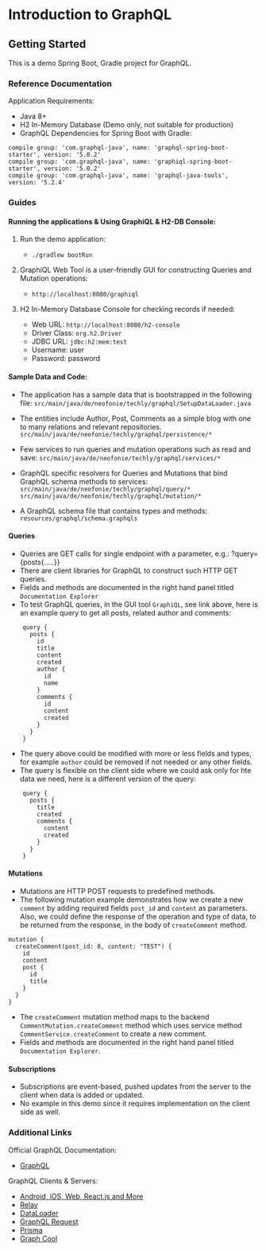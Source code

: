 # Introduction to GraphQL

## Getting Started
This is a demo Spring Boot, Gradle project for GraphQL.

### Reference Documentation
Application Requirements:
* Java 8+
* H2 In-Memory Database (Demo only, not suitable for production)
* GraphQL Dependencies for Spring Boot with Gradle:
```
compile group: 'com.graphql-java', name: 'graphql-spring-boot-starter', version: '5.0.2'
compile group: 'com.graphql-java', name: 'graphiql-spring-boot-starter', version: '5.0.2'
compile group: 'com.graphql-java', name: 'graphql-java-tools', version: '5.2.4'
```

### Guides

#### Running the applications & Using GraphiQL & H2-DB Console:
1. Run the demo application: <br/>
    * `./gradlew bootRun`

2. GraphiQL Web Tool is a user-friendly GUI for constructing Queries and Mutation operations: <br/>
    * `http://localhost:8080/graphiql`

3. H2 In-Memory Database Console for checking records if needed:
    * Web URL: `http://localhost:8080/h2-console`
    * Driver Class: `org.h2.Driver`
    * JDBC URL: `jdbc:h2:mem:test`
    * Username: user
    * Password: password
    
 
#### Sample Data and Code: ####
* The application has a sample data that is bootstrapped in the following file:
    `src/main/java/de/neofonie/techly/graphql/SetupDataLoader.java`
    
* The entities include Author, Post, Comments as a simple blog with one to many relations and relevant repositories.
    `src/main/java/de/neofonie/techly/graphql/persistence/*`
    
* Few services to run queries and mutation operations such as read and save:
    `src/main/java/de/neofonie/techly/graphql/services/*`    

* GraphQL specific resolvers for Queries and Mutations that bind GraphQL schema methods to services:
    `src/main/java/de/neofonie/techly/graphql/query/*`
    `src/main/java/de/neofonie/techly/graphql/mutation/*`
    
* A GraphQL schema file that contains types and methods:
    `resources/graphql/schema.graphqls`
 
#### Queries ####
* Queries are GET calls for single endpoint with a parameter, e.g.: ?query={posts{.....}}
* There are client libraries for GraphQL to construct such HTTP GET queries.
* Fields and methods are documented in the right hand panel titled `Documentation Explorer`
* To test GraphQL queries, in the GUI tool `GraphiQL`, see link above, here is an example query to get all posts, related author and comments:
```
    query {
      posts {
        id
        title
        content
        created
        author {
          id
          name
        }
        comments {
          id
          content
          created
        }
      }
    }
```
* The query above could be modified with more or less fields and types, for example `author` could be removed if not needed or any other fields.
* The query is flexible on the client side where we could ask only for hte data we need, here is a different version of the query:
```
    query {
      posts {
        title
        created
        comments {
          content
          created
        }
      }
    }
```

#### Mutations ####
* Mutations are HTTP POST requests to predefined methods.
* The following mutation example demonstrates how we create a new `comment` by adding required fields `post_id` and `content` as parameters. Also, we could define the response of the operation and type of data, to be returned from the response, in the body of `createComment` method.
```
mutation {
  createComment(post_id: 8, content: "TEST") {
    id
    content
    post {
      id
      title
    }
  }
}
```
* The `createComment` mutation method maps to the backend `CommentMutation.createComment` method which uses service method `CommentService.createComment` to create a new comment. 
* Fields and methods are documented in the right hand panel titled `Documentation Explorer`.


#### Subscriptions ####
* Subscriptions are event-based, pushed updates from the server to the client when data is added or updated.
* No example in this demo since it requires implementation on the client side as well.

### Additional Links
Official GraphQL Documentation:
* [GraphQL](https://graphql.org)

GraphQL Clients & Servers:
* [Android, iOS, Web, React.js and More](https://www.apollographql.com/docs)
* [Relay](https://relay.dev)
* [DataLoader](https://github.com/graphql/dataloader)
* [GraphQL Request](https://github.com/prisma-labs/graphql-request)
* [Prisma](https://www.prisma.io)
* [Graph Cool](https://github.com/prisma/graphcool-framework)
